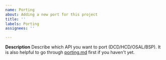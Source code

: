 ```yaml
---
name: Porting
about: Adding a new port for this project
title: ''
labels: Porting
assignees: ''

---
```


**Description**
Describe which API you want to port (DCD/HCD/OSAL/BSP). It is also helpful to go through [porting.md](docs/porting.md) first if you haven't yet.
